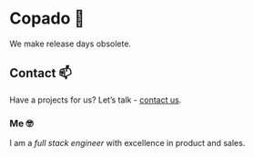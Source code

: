 # Copado 👋

We make release days obsolete.

## Contact 📫

Have a projects for us? Let’s talk - [contact us](https://www.copado.com/contactus/).

### Me 🤓

I am a *full stack engineer* with excellence in product and sales. 
